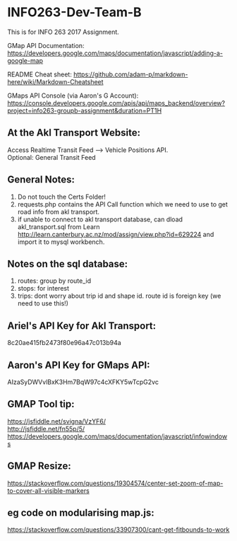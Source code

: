 # INFO263-Dev-Team-B
This is for INFO 263 2017 Assignment.

GMap API Documentation: https://developers.google.com/maps/documentation/javascript/adding-a-google-map

README Cheat sheet: https://github.com/adam-p/markdown-here/wiki/Markdown-Cheatsheet

GMaps API Console (via Aaron's G Account): https://console.developers.google.com/apis/api/maps_backend/overview?project=info263-groupb-assignment&duration=PT1H

## At the Akl Transport Website:
Access Realtime Transit Feed --> Vehicle Positions API. <br>
Optional: General Transit Feed

## General Notes:
1. Do not touch the Certs Folder!
2. requests.php contains the API Call function which we need to use to get road info from akl transport.
3. if unable to connect to akl transport database, can dload akl_transport.sql from Learn http://learn.canterbury.ac.nz/mod/assign/view.php?id=629224 and import it to mysql workbench.

## Notes on the sql database:
1. routes: group by  route_id
2. stops: for interest
3. trips: dont worry about trip id and shape id. route id is foreign key (we need to use this!)


## Ariel's API Key for Akl Transport:
8c20ae415fb2473f80e96a47c013b94a

## Aaron's API Key for GMaps API:
AIzaSyDWVvlBxK3Hm7BqW97c4cXFKY5wTcpG2vc


## GMAP Tool tip:
https://jsfiddle.net/svigna/VzYF6/ <br>
http://jsfiddle.net/fn55p/5/ <br>
https://developers.google.com/maps/documentation/javascript/infowindows <br>

## GMAP Resize:
https://stackoverflow.com/questions/19304574/center-set-zoom-of-map-to-cover-all-visible-markers <br>

## eg code on modularising map.js:

https://stackoverflow.com/questions/33907300/cant-get-fitbounds-to-work <br>
